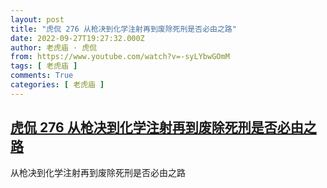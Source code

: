 ```yaml
---
layout: post
title: "虎侃 276 从枪决到化学注射再到废除死刑是否必由之路"
date: 2022-09-27T19:27:32.000Z
author: 老虎庙 · 虎侃
from: https://www.youtube.com/watch?v=-syLYbwGOmM
tags: [ 老虎庙 ]
comments: True
categories: [ 老虎庙 ]
---
```

<!--1664306852000-->
[虎侃 276 从枪决到化学注射再到废除死刑是否必由之路](https://www.youtube.com/watch?v=-syLYbwGOmM)
------

<div>
从枪决到化学注射再到废除死刑是否必由之路
</div>
